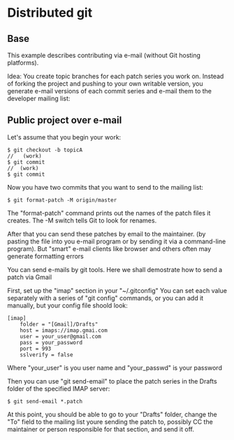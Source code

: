 Distributed git
===============

Base
----
This example describes contributing via e-mail
(without Git hosting platforms).
  
Idea:
You create topic branches for each patch series you work on.
Instead of forking the project and pushing to your own writable
version, you generate e-mail versions of each commit series and
e-mail them to the developer mailing list:


Public project over e-mail
--------------------------
Let's assume that you begin your work:
```
$ git checkout -b topicA
//   (work)
$ git commit
//  (work)
$ git commit
``` 

Now you have two commits that you want to send to the mailing list:
```
$ git format-patch -M origin/master 
```

The "format-patch" command prints out the names of the patch files
it creates. The -M switch tells Git to look for renames.
 
After that you can send these patches by email to the maintainer.
(by pasting the file into you e-mail program or by sending
 it via a command-line program).
But "smart" e-mail clients like browser and others often
may generate formatting errors

You can send e-mails by git tools.
Here we shall demostrate how to send a patch via Gmail
 
First, set up the "imap" section in your "~/.gitconfig"
You can set each value separately with a series of "git config"
commands, or you can add it manually, but your config file shoold look:
```
[imap]
    folder = "[Gmail]/Drafts"
    host = imaps://imap.gmai.com
    user = your_user@gmail.com
    pass = your_password
    port = 993
    sslverify = false
```

Where "your_user" is you user name
and "your_passwd" is your password
 
Then you can use "git send-email" to place the patch series
in the Drafts folder of the specified IMAP server:
```
$ git send-email *.patch
```

At this point, you should be able to go to your "Drafts" folder, 
change the "To" field to the mailing list youre sending the patch to, 
possibly CC the maintainer or person responsible for that section, 
and send it off.
